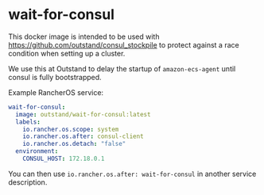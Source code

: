 # wait-for-consul

This docker image is intended to be used with https://github.com/outstand/consul_stockpile to protect against a race condition when setting up a cluster.

We use this at Outstand to delay the startup of `amazon-ecs-agent` until consul is fully bootstrapped.

Example RancherOS service:
```yaml
wait-for-consul:
  image: outstand/wait-for-consul:latest
  labels:
    io.rancher.os.scope: system
    io.rancher.os.after: consul-client
    io.rancher.os.detach: "false"
  environment:
    CONSUL_HOST: 172.18.0.1
```

You can then use `io.rancher.os.after: wait-for-consul` in another service description.
